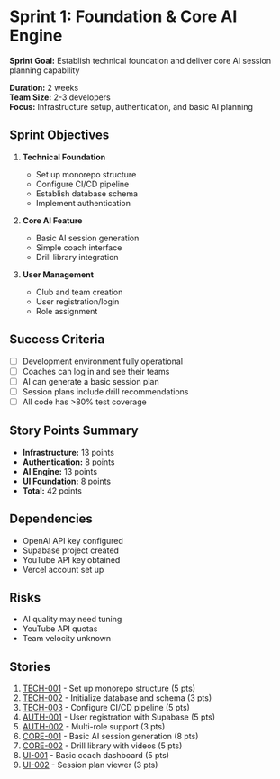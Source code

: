 # Sprint 1: Foundation & Core AI Engine

**Sprint Goal:** Establish technical foundation and deliver core AI session planning capability

**Duration:** 2 weeks  
**Team Size:** 2-3 developers  
**Focus:** Infrastructure setup, authentication, and basic AI planning

## Sprint Objectives

1. **Technical Foundation**
   - Set up monorepo structure
   - Configure CI/CD pipeline
   - Establish database schema
   - Implement authentication

2. **Core AI Feature**
   - Basic AI session generation
   - Simple coach interface
   - Drill library integration

3. **User Management**
   - Club and team creation
   - User registration/login
   - Role assignment

## Success Criteria

- [ ] Development environment fully operational
- [ ] Coaches can log in and see their teams
- [ ] AI can generate a basic session plan
- [ ] Session plans include drill recommendations
- [ ] All code has >80% test coverage

## Story Points Summary

- **Infrastructure:** 13 points
- **Authentication:** 8 points  
- **AI Engine:** 13 points
- **UI Foundation:** 8 points
- **Total:** 42 points

## Dependencies

- OpenAI API key configured
- Supabase project created
- YouTube API key obtained
- Vercel account set up

## Risks

- AI quality may need tuning
- YouTube API quotas
- Team velocity unknown

## Stories

1. [TECH-001](./TECH-001-monorepo-setup.md) - Set up monorepo structure (5 pts)
2. [TECH-002](./TECH-002-database-setup.md) - Initialize database and schema (3 pts)
3. [TECH-003](./TECH-003-cicd-pipeline.md) - Configure CI/CD pipeline (5 pts)
4. [AUTH-001](./AUTH-001-user-registration.md) - User registration with Supabase (5 pts)
5. [AUTH-002](./AUTH-002-role-management.md) - Multi-role support (3 pts)
6. [CORE-001](./CORE-001-ai-session-generation.md) - Basic AI session generation (8 pts)
7. [CORE-002](./CORE-002-drill-library.md) - Drill library with videos (5 pts)
8. [UI-001](./UI-001-coach-dashboard.md) - Basic coach dashboard (5 pts)
9. [UI-002](./UI-002-session-viewer.md) - Session plan viewer (3 pts)